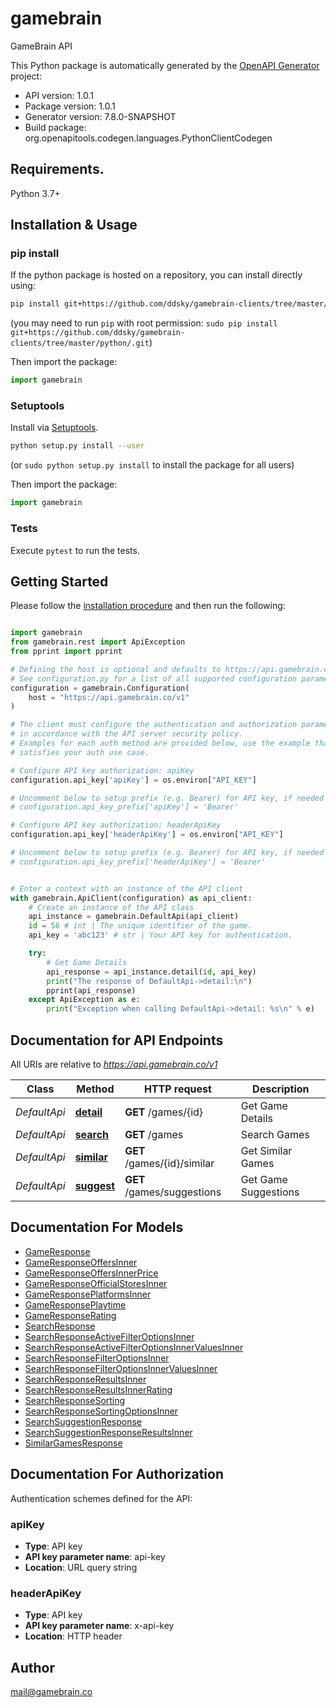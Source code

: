 # gamebrain
GameBrain API

This Python package is automatically generated by the [OpenAPI Generator](https://openapi-generator.tech) project:

- API version: 1.0.1
- Package version: 1.0.1
- Generator version: 7.8.0-SNAPSHOT
- Build package: org.openapitools.codegen.languages.PythonClientCodegen

## Requirements.

Python 3.7+

## Installation & Usage
### pip install

If the python package is hosted on a repository, you can install directly using:

```sh
pip install git+https://github.com/ddsky/gamebrain-clients/tree/master/python/.git
```
(you may need to run `pip` with root permission: `sudo pip install git+https://github.com/ddsky/gamebrain-clients/tree/master/python/.git`)

Then import the package:
```python
import gamebrain
```

### Setuptools

Install via [Setuptools](http://pypi.python.org/pypi/setuptools).

```sh
python setup.py install --user
```
(or `sudo python setup.py install` to install the package for all users)

Then import the package:
```python
import gamebrain
```

### Tests

Execute `pytest` to run the tests.

## Getting Started

Please follow the [installation procedure](#installation--usage) and then run the following:

```python

import gamebrain
from gamebrain.rest import ApiException
from pprint import pprint

# Defining the host is optional and defaults to https://api.gamebrain.co/v1
# See configuration.py for a list of all supported configuration parameters.
configuration = gamebrain.Configuration(
    host = "https://api.gamebrain.co/v1"
)

# The client must configure the authentication and authorization parameters
# in accordance with the API server security policy.
# Examples for each auth method are provided below, use the example that
# satisfies your auth use case.

# Configure API key authorization: apiKey
configuration.api_key['apiKey'] = os.environ["API_KEY"]

# Uncomment below to setup prefix (e.g. Bearer) for API key, if needed
# configuration.api_key_prefix['apiKey'] = 'Bearer'

# Configure API key authorization: headerApiKey
configuration.api_key['headerApiKey'] = os.environ["API_KEY"]

# Uncomment below to setup prefix (e.g. Bearer) for API key, if needed
# configuration.api_key_prefix['headerApiKey'] = 'Bearer'


# Enter a context with an instance of the API client
with gamebrain.ApiClient(configuration) as api_client:
    # Create an instance of the API class
    api_instance = gamebrain.DefaultApi(api_client)
    id = 56 # int | The unique identifier of the game.
    api_key = 'abc123' # str | Your API key for authentication.

    try:
        # Get Game Details
        api_response = api_instance.detail(id, api_key)
        print("The response of DefaultApi->detail:\n")
        pprint(api_response)
    except ApiException as e:
        print("Exception when calling DefaultApi->detail: %s\n" % e)

```

## Documentation for API Endpoints

All URIs are relative to *https://api.gamebrain.co/v1*

Class | Method | HTTP request | Description
------------ | ------------- | ------------- | -------------
*DefaultApi* | [**detail**](docs/DefaultApi.md#detail) | **GET** /games/{id} | Get Game Details
*DefaultApi* | [**search**](docs/DefaultApi.md#search) | **GET** /games | Search Games
*DefaultApi* | [**similar**](docs/DefaultApi.md#similar) | **GET** /games/{id}/similar | Get Similar Games
*DefaultApi* | [**suggest**](docs/DefaultApi.md#suggest) | **GET** /games/suggestions | Get Game Suggestions


## Documentation For Models

 - [GameResponse](docs/GameResponse.md)
 - [GameResponseOffersInner](docs/GameResponseOffersInner.md)
 - [GameResponseOffersInnerPrice](docs/GameResponseOffersInnerPrice.md)
 - [GameResponseOfficialStoresInner](docs/GameResponseOfficialStoresInner.md)
 - [GameResponsePlatformsInner](docs/GameResponsePlatformsInner.md)
 - [GameResponsePlaytime](docs/GameResponsePlaytime.md)
 - [GameResponseRating](docs/GameResponseRating.md)
 - [SearchResponse](docs/SearchResponse.md)
 - [SearchResponseActiveFilterOptionsInner](docs/SearchResponseActiveFilterOptionsInner.md)
 - [SearchResponseActiveFilterOptionsInnerValuesInner](docs/SearchResponseActiveFilterOptionsInnerValuesInner.md)
 - [SearchResponseFilterOptionsInner](docs/SearchResponseFilterOptionsInner.md)
 - [SearchResponseFilterOptionsInnerValuesInner](docs/SearchResponseFilterOptionsInnerValuesInner.md)
 - [SearchResponseResultsInner](docs/SearchResponseResultsInner.md)
 - [SearchResponseResultsInnerRating](docs/SearchResponseResultsInnerRating.md)
 - [SearchResponseSorting](docs/SearchResponseSorting.md)
 - [SearchResponseSortingOptionsInner](docs/SearchResponseSortingOptionsInner.md)
 - [SearchSuggestionResponse](docs/SearchSuggestionResponse.md)
 - [SearchSuggestionResponseResultsInner](docs/SearchSuggestionResponseResultsInner.md)
 - [SimilarGamesResponse](docs/SimilarGamesResponse.md)


<a id="documentation-for-authorization"></a>
## Documentation For Authorization


Authentication schemes defined for the API:
<a id="apiKey"></a>
### apiKey

- **Type**: API key
- **API key parameter name**: api-key
- **Location**: URL query string

<a id="headerApiKey"></a>
### headerApiKey

- **Type**: API key
- **API key parameter name**: x-api-key
- **Location**: HTTP header


## Author

mail@gamebrain.co


